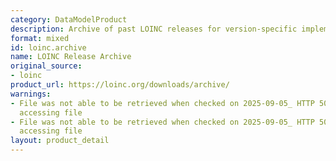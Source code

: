 ```yaml
---
category: DataModelProduct
description: Archive of past LOINC releases for version-specific implementations
format: mixed
id: loinc.archive
name: LOINC Release Archive
original_source:
- loinc
product_url: https://loinc.org/downloads/archive/
warnings:
- File was not able to be retrieved when checked on 2025-09-05_ HTTP 503 error when
  accessing file
- File was not able to be retrieved when checked on 2025-09-05_ HTTP 503 error when
  accessing file
layout: product_detail
---
```

